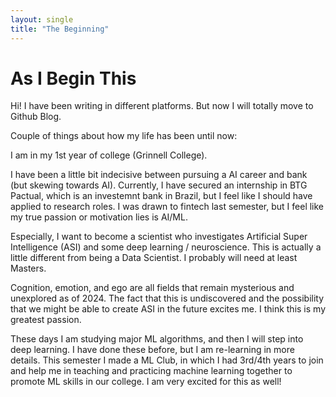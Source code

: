 ```yaml
---
layout: single
title: "The Beginning"
---
```


# As I Begin This

Hi! I have been writing in different platforms.
But now I will totally move to Github Blog.  

Couple of things about how my life has been until now:  

I am in my 1st year of college (Grinnell College).  

I have been a little bit indecisive between pursuing a AI career and bank (but skewing towards AI).
Currently, I have secured an internship in BTG Pactual, which is an investemnt bank in Brazil, but I feel like I should have applied to research roles. I was drawn to fintech last semester, but I feel like my true passion or motivation lies is AI/ML.  

Especially, I want to become a scientist who investigates Artificial Super Intelligence (ASI) and some deep learning / neuroscience. This is actually a little different from being a Data Scientist. I probably will need at least Masters.  

Cognition, emotion, and ego are all fields that remain mysterious and unexplored as of 2024. The fact that this is undiscovered and the possibility that we might be able to create ASI in the future excites me. I think this is my greatest passion.  

These days I am studying major ML algorithms, and then I will step into deep learning. I have done these before, but I am re-learning in more details. This semester I made a ML Club, in which I had 3rd/4th years to join and help me in teaching and practicing machine learning together to promote ML skills in our college. I am very excited for this as well!  
